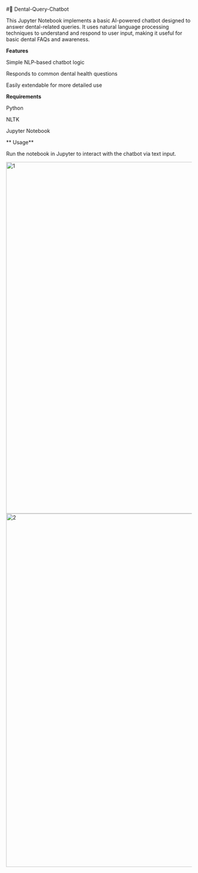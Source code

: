 #🦷 Dental-Query-Chatbot

This Jupyter Notebook implements a basic AI-powered chatbot designed to answer dental-related queries. It uses natural language processing techniques to understand and respond to user input, making it useful for basic dental FAQs and awareness.

**Features**

Simple NLP-based chatbot logic

Responds to common dental health questions

Easily extendable for more detailed use

**Requirements**

Python

NLTK

Jupyter Notebook

** Usage**

Run the notebook in Jupyter to interact with the chatbot via text input.

<img width="953" alt="1" src="https://github.com/user-attachments/assets/a7dfedb3-1fdf-49a5-a731-7ad06bcb6302" />

<img width="958" alt="2" src="https://github.com/user-attachments/assets/bc394641-ddf3-41d1-9fac-813f8b8f054e" />

